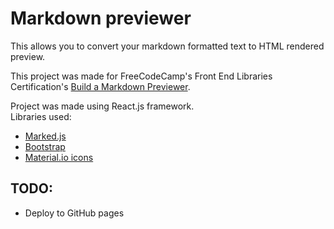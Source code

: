 # Markdown previewer

This allows you to convert your markdown formatted text to HTML rendered preview.

This project was made for FreeCodeCamp's Front End Libraries Certification's [Build a Markdown Previewer](https://learn.freecodecamp.org/front-end-libraries/front-end-libraries-projects/build-a-markdown-previewer).

Project was made using React.js framework.  
Libraries used:
* [Marked.js](https://marked.js.org/)
* [Bootstrap](https://getbootstrap.com/)
* [Material.io icons](https://material.io/resources/icons/)
## TODO:
* Deploy to GitHub pages

